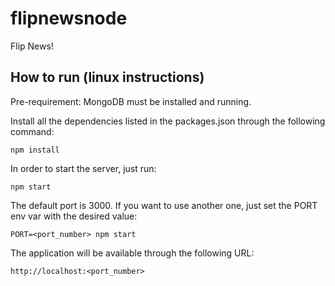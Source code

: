 # flipnewsnode
Flip News!

## How to run (linux instructions)

  Pre-requirement: MongoDB must be installed and running.
  
  Install all the dependencies listed in the packages.json through the following command:
    
    npm install
  
  In order to start the server, just run:
  
    npm start
  
  The default port is 3000. If you want to use another one, just set the PORT env var with the desired value:
  
    PORT=<port_number> npm start

  The application will be available through the following URL:
  
    http://localhost:<port_number>
  
